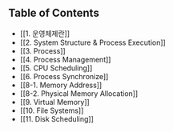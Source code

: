 ## Table of Contents

- [[1. 운영체제란]]
- [[2. System Structure & Process Execution]]
- [[3. Process]]
- [[4. Process Management]]
- [[5. CPU Scheduling]]
- [[6. Process Synchronize]]
- [[8-1. Memory Address]]
- [[8-2. Physical Memory Allocation]]
- [[9. Virtual Memory]]
- [[10. File Systems]]
- [[11. Disk Scheduling]]